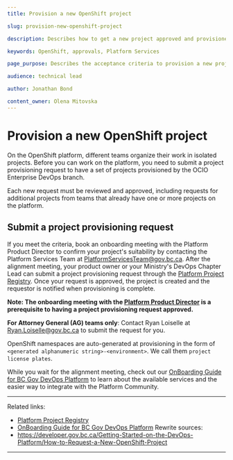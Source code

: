 ```yaml
---
title: Provision a new OpenShift project

slug: provision-new-openshift-project

description: Describes how to get a new project approved and provisioned in OpenShift

keywords: OpenShift, approvals, Platform Services

page_purpose: Describes the acceptance criteria to provision a new project on the OpenShift platform and the process to get the project setup.

audience: technical lead

author: Jonathan Bond

content_owner: Olena Mitovska
---
```


# Provision a new OpenShift project

On the OpenShift platform, different teams organize their work in isolated projects. Before you can work on the platform, you need to submit a project provisioning request to have a set of projects provisioned by the OCIO Enterprise DevOps branch.

Each new request must be reviewed and approved, including requests for additional projects from teams that already have one or more projects on the platform.

## Submit a project provisioning request

If you meet the criteria, book an onboarding meeting with the Platform Product Director to confirm your project's suitability by contacting the Platform Services Team at [PlatformServicesTeam@gov.bc.ca](mailto:PlatformServicesTeam@gov.bc.ca). After the alignment meeting, your product owner or your Ministry's DevOps Chapter Lead can submit a project provisioning request through the [Platform Project Registry](https://registry.developer.gov.bc.ca/public-landing). Once your request is approved, the project is created and the requestor is notified when provisioning is complete.

**Note: The onboarding meeting with the [Platform Product Director](mailto:Olena.Mitovska@gov.bc.ca) is a prerequisite to having a project provisioning request approved.**

**For Attorney General (AG) teams only**: Contact Ryan Loiselle at Ryan.Loiselle@gov.bc.ca to submit the request for you.

OpenShift namespaces are auto-generated at provisioning in the form of `<generated alphanumeric string>-<environment>`. We call them `project license plates`.

While you wait for the alignment meeting, check out our [OnBoarding Guide for BC Gov DevOps Platform](https://docs.google.com/presentation/d/1UcT0b2YTPki_o0et9ZCLKv8vF19eYakJQitU85TAeD4/edit?usp=sharing) to learn about the available services and the easier way to integrate with the Platform Community.

---
Related links:
* [Platform Project Registry](https://registry.developer.gov.bc.ca/public-landing)
* [OnBoarding Guide for BC Gov DevOps Platform](https://docs.google.com/presentation/d/1UcT0b2YTPki_o0et9ZCLKv8vF19eYakJQitU85TAeD4/edit?usp=sharing)
Rewrite sources:
* https://developer.gov.bc.ca/Getting-Started-on-the-DevOps-Platform/How-to-Request-a-New-OpenShift-Project
---
